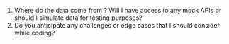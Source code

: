 1. Where do the data come from ? Will I have access to any mock APIs or should I simulate data for testing purposes?
2. Do you anticipate any challenges or edge cases that I should consider while coding?

